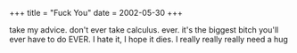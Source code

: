 +++
title = "Fuck You"
date = 2002-05-30
+++

take my advice. don't ever take calculus. ever. it's the biggest bitch you'll ever have to do EVER. I hate it, I hope it dies. I really really really need a hug